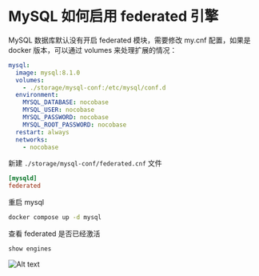 # MySQL 如何启用 federated 引擎

MySQL 数据库默认没有开启 federated 模块，需要修改 my.cnf 配置，如果是 docker 版本，可以通过 volumes 来处理扩展的情况：

```yml
mysql:
  image: mysql:8.1.0
  volumes:
    - ./storage/mysql-conf:/etc/mysql/conf.d
  environment:
    MYSQL_DATABASE: nocobase
    MYSQL_USER: nocobase
    MYSQL_PASSWORD: nocobase
    MYSQL_ROOT_PASSWORD: nocobase
  restart: always
  networks:
    - nocobase
```

新建 `./storage/mysql-conf/federated.cnf` 文件

```conf
[mysqld]
federated
```

重启 mysql

```bash
docker compose up -d mysql
```

查看 federated 是否已经激活

```sql
show engines
```

![Alt text](https://nocobase-docs.oss-cn-beijing.aliyuncs.com/ac5d97cf902ad164e141633a41a23e46.png)
